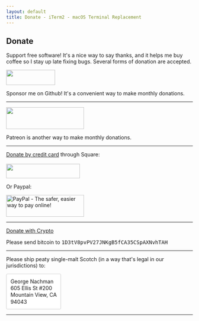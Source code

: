 ```yaml
---
layout: default
title: Donate - iTerm2 - macOS Terminal Replacement
---
```


## Donate

Support free software! It's a nice way to say thanks, and it helps me buy coffee so I stay up late fixing bugs. Several forms of donation are accepted.

<div>
    <a href="https://github.com/sponsors/gnachman"><img src="images/github-sponsors.png" width="132" height="41" /></a>
</div>

Sponsor me on Github! It's a convenient way to make monthly donations.

<hr/>

<a href="https://www.patreon.com/gnachman"><img src="images/Patreon.png" width="210" height="59"></a>

Patreon is another way to make monthly donations.

<hr/>

<a href="https://iterm2.square.site/product/make-a-donation/1?cs=true">
Donate by credit card</a> through Square:
<br/>
<br/>
<a href="https://iterm2.square.site/product/make-a-donation/1?cs=true">
<img width="199" height="39" src="images/squaresite.png"></a>

Or Paypal:

<a href="https://www.paypal.com/donate/?business=93GXC4NZS92AW&no_recurring=0&item_name=Support+iTerm2&currency_code=USD"><image src="images/PayPal.png" width="210" height="59" border="0" alt="PayPal - The safer, easier way to pay online!"></a>

<hr/>

<div>
  <a class="donate-with-crypto"
     href="https://commerce.coinbase.com/checkout/857e5ec7-6ec4-499a-8742-64e2a22b50d6">
    <span>Donate with Crypto</span>
  </a>
  <script src="https://commerce.coinbase.com/v1/checkout.js?version=201807">
  </script>
</div>

Please send bitcoin to
<font style="font-family: monospace">1D3tV8pvPV27JNKgB5fCA35CSpAXNvhTAH</font>

<hr/>

Please ship peaty single-malt Scotch (in a way that's legal in our jurisdictions) to:

<div style="border: 1px solid #ccc; border-radius: 3px; line-height: 1.3; display: inline-block; padding: 8pt; background: #fff">
George Nachman<br/>
605 Ellis St #200<br/>
Mountain View, CA<br/>
94043<br/>
</div>

<hr/>
